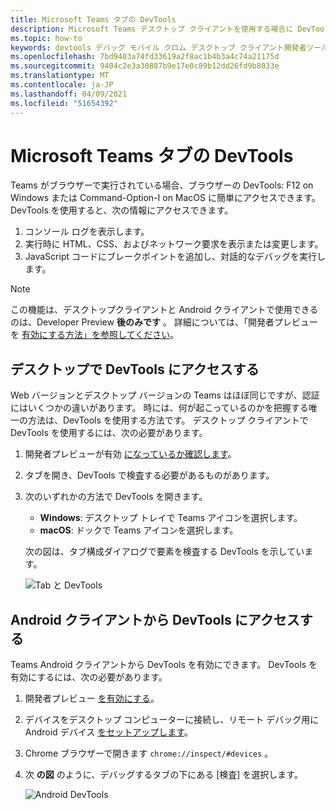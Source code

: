 ```yaml
---
title: Microsoft Teams タブの DevTools
description: Microsoft Teams デスクトップ クライアントを使用する場合に DevTools にアクセスする方法について説明します。
ms.topic: how-to
keywords: devtools デバッグ モバイル クロム デスクトップ クライアント開発者ツール
ms.openlocfilehash: 7bd9403a74fd33619a2f8ac1b4b3a4c74a21175d
ms.sourcegitcommit: 9404c2e3a30887b9e17e0c89b12dd26fd9b8033e
ms.translationtype: MT
ms.contentlocale: ja-JP
ms.lasthandoff: 04/09/2021
ms.locfileid: "51654392"
---
```

# <a name="devtools-for-microsoft-teams-tabs"></a>Microsoft Teams タブの DevTools

Teams がブラウザーで実行されている場合、ブラウザーの DevTools: F12 on Windows または Command-Option-I on MacOS に簡単にアクセスできます。 DevTools を使用すると、次の情報にアクセスできます。

1. コンソール ログを表示します。
1. 実行時に HTML、CSS、およびネットワーク要求を表示または変更します。
1. JavaScript コードにブレークポイントを追加し、対話的なデバッグを実行します。

> [!NOTE]
> この機能は、デスクトップクライアントと Android クライアントで使用できるのは、Developer Preview **後のみです** 。 詳細については、「開発者プレビューを [有効にする方法」を参照してください](~/resources/dev-preview/developer-preview-intro.md)。

## <a name="access-devtools-in-the-desktop"></a>デスクトップで DevTools にアクセスする

Web バージョンとデスクトップ バージョンの Teams はほぼ同じですが、認証にはいくつかの違いがあります。 時には、何が起こっているのかを把握する唯一の方法は、DevTools を使用する方法です。 デスクトップ クライアントで DevTools を使用するには、次の必要があります。

1. 開発者プレビューが有効 [になっているか確認します](~/resources/dev-preview/developer-preview-intro.md)。
1. タブを開き、DevTools で検査する必要があるものがあります。
1. 次のいずれかの方法で DevTools を開きます。
    * **Windows**: デスクトップ トレイで Teams アイコンを選択します。
    * **macOS**: ドックで Teams アイコンを選択します。
 
   次の図は、タブ構成ダイアログで要素を検査する DevTools を示しています。

   ![Tab と DevTools](~/assets/images/dev-preview/tab-and-devtools.png)

## <a name="access-devtools-from-an-android-client"></a>Android クライアントから DevTools にアクセスする

Teams Android クライアントから DevTools を有効にできます。 DevTools を有効にするには、次の必要があります。

1. 開発者プレビュー [を有効にする](~/resources/dev-preview/developer-preview-intro.md)。
1. デバイスをデスクトップ コンピューターに接続し、リモート デバッグ用に Android デバイス [をセットアップします](https://developers.google.com/web/tools/chrome-devtools/remote-debugging/)。
1. Chrome ブラウザーで開きます `chrome://inspect/#devices` 。
1. 次 **の図** のように、デバッグするタブの下にある [検査] を選択します。

   ![Android DevTools](~/assets/images/android-devtools.png)
